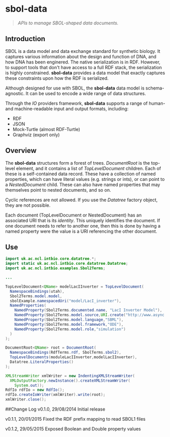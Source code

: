 sbol-data
=========

> *APIs to manage SBOL-shaped data documents.*

## Introduction

SBOL is a data model and data exchange standard for synthetic biology.
It captures various information about the design and function of DNA, and how DNA has been enginered.
The native serialization is in RDF.
However, to support tools that don't have access to a full RDF stack, the serialization is highly constrained.
**sbol-data** provides a data model that exactly captures these constraints upon how the RDF is serialized.

Although designed for use with SBOL, the **sbol-data** data model is schema-agnostic.
It can be used to encode a wide range of data structures.

Through the *IO* providers framework, **sbol-data** supports a range of human- and machine-readable input and output
formats, including:

* RDF
* JSON
* Mock-Turtle (almost RDF-Turtle)
* Graphviz (export only)

## Overview

The **sbol-data** structures form a forest of trees. *DocumentRoot* is the top-level element, and it contains a list
of *TopLevelDocument* children.
Each of these is a self-contained data record.
These have a collection of named properties, which can have literal values (e.g. strings or ints), or can point to a
*NestedDocument* child.
These can also have named properties that may themselves point to nested documents, and so on.

Cyclic references are not allowed.
If you use the *Datatree* factory object, they are not possible.

Each document (TopLevelDocument or NestedDocument) has an associated URI that is its *identity*.
This uniquely identifies the document.
If one document needs to refer to another one, then this is done by having a named property were the value is a URI
referencing the other document.

## Use

```java
import uk.ac.ncl.intbio.core.datatree.*;
import static uk.ac.ncl.intbio.core.datatree.Datatree;
import uk.ac.ncl.intbio.examples.Sbol2Terms;

...

TopLevelDocument<QName> modelLacIInverter = TopLevelDocument(
  NamespaceBindings(utah),
  Sbol2Terms.model.model,
  sbolExample.namespacedUri("model/LacI_inverter"),
  NamedProperties(
    NamedProperty(Sbol2Terms.documented.name, "LacI Inverter Model"),
    NamedProperty(Sbol2Terms.model.source,URI.create("http://www.async.ece.utah.edu/LacI_Inverter.xml")),
    NamedProperty(Sbol2Terms.model.language,"SBML"),
    NamedProperty(Sbol2Terms.model.framework,"ODE"),
    NamedProperty(Sbol2Terms.model.role,"simulation")
  )
);

DocumentRoot<QName> root = DocumentRoot(
  NamespaceBindings(RdfTerms.rdf, SbolTerms.sbol2),
  TopLevelDocuments(moduleLacIInverter,modelLacIInverter),
  Datatree.LiteralProperties()
);

XMLStreamWriter xmlWriter = new IndentingXMLStreamWriter(
  XMLOutputFactory.newInstance().createXMLStreamWriter(
    System.out));
RdfIo rdfIo = new RdfIo();
rdfIo.createIoWriter(xmlWriter).write(root);
xmlWriter.close();
```

##Change Log
v0.1.0, 29/08/2014
Initial release

v0.1.1, 20/01/2015
Fixed the RDF prefix mapping to read  SBOL1 files 

v0.1.2, 29/05/2015
Exposed Boolean and Double property values
